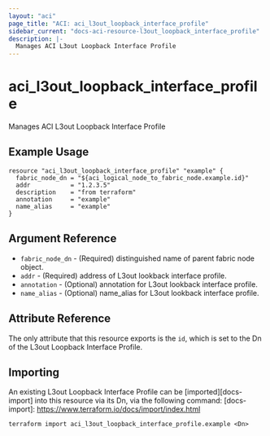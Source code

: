 ```yaml
---
layout: "aci"
page_title: "ACI: aci_l3out_loopback_interface_profile"
sidebar_current: "docs-aci-resource-l3out_loopback_interface_profile"
description: |-
  Manages ACI L3out Loopback Interface Profile
---
```


# aci_l3out_loopback_interface_profile #
Manages ACI L3out Loopback Interface Profile

## Example Usage ##

```hcl
resource "aci_l3out_loopback_interface_profile" "example" {
  fabric_node_dn = "${aci_logical_node_to_fabric_node.example.id}"
  addr           = "1.2.3.5"
  description    = "from terraform"
  annotation     = "example"
  name_alias     = "example"
}
```


## Argument Reference ##

* `fabric_node_dn` - (Required) distinguished name of parent fabric node object.
* `addr` - (Required) address of L3out lookback interface profile.
* `annotation` - (Optional) annotation for L3out lookback interface profile.
* `name_alias` - (Optional) name_alias for L3out lookback interface profile.



## Attribute Reference

The only attribute that this resource exports is the `id`, which is set to the
Dn of the L3out Loopback Interface Profile.

## Importing ##

An existing L3out Loopback Interface Profile can be [imported][docs-import] into this resource via its Dn, via the following command:
[docs-import]: https://www.terraform.io/docs/import/index.html


```
terraform import aci_l3out_loopback_interface_profile.example <Dn>
```